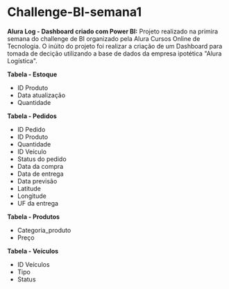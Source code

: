 # Challenge-BI-semana1
**Alura Log - Dashboard criado com Power BI:** Projeto realizado na primira semana do challenge de BI organizado pela Alura Cursos Online de Tecnologia. O inúito do projeto foi realizar a criação de um Dashboard para tomada de decição utilizando a base de dados da empresa ipotética "Alura Logística".

**Tabela - Estoque**
- ID Produto  
- Data atualização  
- Quantidade

**Tabela - Pedidos**
- ID Pedido  
- ID Produto  
- Quantidade  
- ID Veículo  
- Status do pedido  
- Data da compra  
- Data de entrega  
- Data previsão  
- Latitude  
- Longitude  
- UF da entrega

**Tabela - Produtos**  
- Categoria_produto
- Preço

**Tabela - Veículos**
- ID Veículos
- Tipo
- Status
